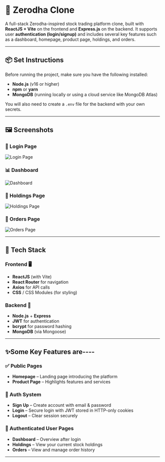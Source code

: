 # 💸 Zerodha Clone

A full-stack Zerodha-inspired stock trading platform clone, built with **ReactJS + Vite** on the frontend and **Express.js** on the backend. It supports user **authentication (login/signup)** and includes several key features such as a dashboard, homepage, product page, holdings, and orders.

---
## 📦 Set Instructions

Before running the project, make sure you have the following installed:

- **Node.js** (v16 or higher)
- **npm** or **yarn**
- **MongoDB** (running locally or using a cloud service like MongoDB Atlas)

You will also need to create a `.env` file for the backend with your own secrets.

---

## 🖼️ Screenshots

### 🔐 Login Page  
![Login Page](https://via.placeholder.com/800x400.png?text=Login+Page)

### 📊 Dashboard  
![Dashboard](https://via.placeholder.com/800x400.png?text=Dashboard)

### 💼 Holdings Page  
![Holdings Page](https://via.placeholder.com/800x400.png?text=Holdings+Page)

### 📄 Orders Page  
![Orders Page](https://via.placeholder.com/800x400.png?text=Orders+Page)

---

## 🚀 Tech Stack

### Frontend 🖥️
- **ReactJS** (with Vite)
- **React Router** for navigation
- **Axios** for API calls
- **CSS** / CSS Modules (for styling)

### Backend 🧠
- **Node.js** + **Express**
- **JWT** for authentication
- **bcrypt** for password hashing
- **MongoDB** (via Mongoose)

---

## ✨Some Key Features are----

### ✅ Public Pages
- **Homepage** – Landing page introducing the platform
- **Product Page** – Highlights features and services

### 🔐 Auth System
- **Sign Up** – Create account with email & password
- **Login** – Secure login with JWT stored in HTTP-only cookies
- **Logout** – Clear session securely

### 👤 Authenticated User Pages
- **Dashboard** – Overview after login
- **Holdings** – View your current stock holdings
- **Orders** – View and manage order history

---

